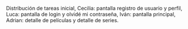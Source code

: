Distribución de tareas inicial, 
Cecilia: pantalla registro de usuario y perfil, 
Luca: pantalla de login y olvidé mi contraseña, 
Iván: pantalla principal, 
Adrian: detalle de películas y detalle de series.
